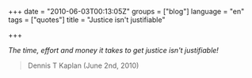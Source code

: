 +++
date = "2010-06-03T00:13:05Z"
groups = ["blog"]
language = "en"
tags = ["quotes"]
title = "Justice isn't justifiable"

+++

_The time, effort and money it takes to get justice isn't justifiable!_


> Dennis T Kaplan (June 2nd, 2010)
